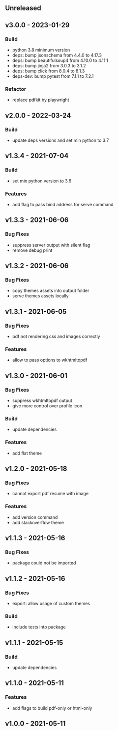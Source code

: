 ## Unreleased


## v3.0.0 - 2023-01-29

### Build

- python 3.8 minimum version
- deps: bump jsonschema from 4.4.0 to 4.17.3
- deps: bump beautifulsoup4 from 4.10.0 to 4.11.1
- deps: bump jinja2 from 3.0.3 to 3.1.2
- deps: bump click from 8.0.4 to 8.1.3
- deps-dev: bump pytest from 7.1.1 to 7.2.1

### Refactor

- replace pdfkit by playwright


## v2.0.0 - 2022-03-24

### Build

- update deps versions and set min python to 3.7


## v1.3.4 - 2021-07-04

### Build

- set min python version to 3.6

### Features

- add flag to pass bind address for serve command


## v1.3.3 - 2021-06-06

### Bug Fixes

- suppress server output with silent flag
- remove debug print


## v1.3.2 - 2021-06-06

### Bug Fixes

- copy themes assets into output folder
- serve themes assets locally


## v1.3.1 - 2021-06-05

### Bug Fixes

- pdf not rendering css and images correctly

### Features

- allow to pass options to wkhtmltopdf


## v1.3.0 - 2021-06-01

### Bug Fixes

- suppress wkhtmltopdf output
- give more control over profile icon

### Build

- update dependencies

### Features

- add flat theme


## v1.2.0 - 2021-05-18

### Bug Fixes

- cannot export pdf resume with image

### Features

- add version command
- add stackoverflow theme


## v1.1.3 - 2021-05-16

### Bug Fixes

- package could not be imported


## v1.1.2 - 2021-05-16

### Bug Fixes

- export: allow usage of custom themes

### Build

- include tests into package


## v1.1.1 - 2021-05-15

### Build

- update dependencies


## v1.1.0 - 2021-05-11

### Features

- add flags to build pdf-only or html-only


## v1.0.0 - 2021-05-11

